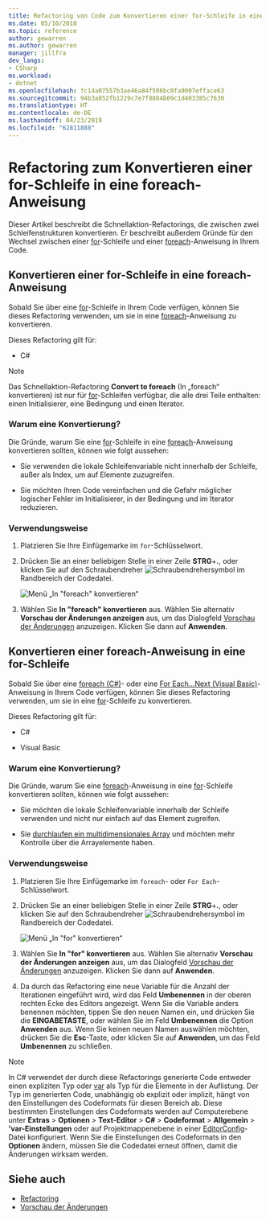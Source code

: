```yaml
---
title: Refactoring von Code zum Konvertieren einer for-Schleife in eine foreach-Anweisung
ms.date: 05/10/2018
ms.topic: reference
author: gewarren
ms.author: gewarren
manager: jillfra
dev_langs:
- CSharp
ms.workload:
- dotnet
ms.openlocfilehash: fc14a07557b3ae46a84f506bc0fa9007efface63
ms.sourcegitcommit: 94b3a052fb1229c7e7f8804b09c1d403385c7630
ms.translationtype: HT
ms.contentlocale: de-DE
ms.lasthandoff: 04/23/2019
ms.locfileid: "62811888"
---
```

# <a name="refactoring-to-convert-between-a-for-loop-and-a-foreach-statement"></a>Refactoring zum Konvertieren einer for-Schleife in eine foreach-Anweisung

Dieser Artikel beschreibt die Schnellaktion-Refactorings, die zwischen zwei Schleifenstrukturen konvertieren. Er beschreibt außerdem Gründe für den Wechsel zwischen einer [for](/dotnet/csharp/language-reference/keywords/for)-Schleife und einer [foreach](/dotnet/csharp/language-reference/keywords/foreach-in)-Anweisung in Ihrem Code.

## <a name="convert-a-for-loop-to-a-foreach-statement"></a>Konvertieren einer for-Schleife in eine foreach-Anweisung

Sobald Sie über eine [for](/dotnet/csharp/language-reference/keywords/for)-Schleife in Ihrem Code verfügen, können Sie dieses Refactoring verwenden, um sie in eine [foreach](/dotnet/csharp/language-reference/keywords/foreach-in)-Anweisung zu konvertieren.

Dieses Refactoring gilt für:

- C#

> [!NOTE]
> Das Schnellaktion-Refactoring **Convert to foreach** (In „foreach“ konvertieren) ist nur für [for](/dotnet/csharp/language-reference/keywords/for)-Schleifen verfügbar, die alle drei Teile enthalten: einen Initialisierer, eine Bedingung und einen Iterator.

### <a name="why-convert"></a>Warum eine Konvertierung?

Die Gründe, warum Sie eine [for](/dotnet/csharp/language-reference/keywords/for)-Schleife in eine [foreach](/dotnet/csharp/language-reference/keywords/foreach-in)-Anweisung konvertieren sollten, können wie folgt aussehen:

- Sie verwenden die lokale Schleifenvariable nicht innerhalb der Schleife, außer als Index, um auf Elemente zuzugreifen.

- Sie möchten Ihren Code vereinfachen und die Gefahr möglicher logischer Fehler im Initialisierer, in der Bedingung und im Iterator reduzieren.

### <a name="how-to-use-it"></a>Verwendungsweise

1. Platzieren Sie Ihre Einfügemarke im `for`-Schlüsselwort.

1. Drücken Sie an einer beliebigen Stelle in einer Zeile **STRG**+**.**, oder klicken Sie auf den Schraubendreher ![Schraubendrehersymbol](../media/screwdriver-icon.png) im Randbereich der Codedatei.

   ![Menü „In "foreach" konvertieren“](media/convert-to-foreach.png)

1. Wählen Sie **In "foreach" konvertieren** aus. Wählen Sie alternativ **Vorschau der Änderungen anzeigen** aus, um das Dialogfeld [Vorschau der Änderungen](../../ide/preview-changes.md) anzuzeigen. Klicken Sie dann auf **Anwenden**.

## <a name="convert-a-foreach-statement-to-a-for-loop"></a>Konvertieren einer foreach-Anweisung in eine for-Schleife

Sobald Sie über eine [foreach (C#)](/dotnet/csharp/language-reference/keywords/foreach-in)- oder eine [For Each...Next (Visual Basic)](/dotnet/visual-basic/language-reference/statements/for-each-next-statement)-Anweisung in Ihrem Code verfügen, können Sie dieses Refactoring verwenden, um sie in eine [for](/dotnet/csharp/language-reference/keywords/for)-Schleife zu konvertieren.

Dieses Refactoring gilt für:

- C#

- Visual Basic

### <a name="why-convert"></a>Warum eine Konvertierung?

Die Gründe, warum Sie eine [foreach](/dotnet/csharp/language-reference/keywords/foreach-in)-Anweisung in eine [for](/dotnet/csharp/language-reference/keywords/for)-Schleife konvertieren sollten, können wie folgt aussehen:

- Sie möchten die lokale Schleifenvariable innerhalb der Schleife verwenden und nicht nur einfach auf das Element zugreifen.

- Sie [durchlaufen ein multidimensionales Array](/dotnet/csharp/programming-guide/arrays/using-foreach-with-arrays) und möchten mehr Kontrolle über die Arrayelemente haben.

### <a name="how-to-use-it"></a>Verwendungsweise

1. Platzieren Sie Ihre Einfügemarke im `foreach`- oder `For Each`-Schlüsselwort.

1. Drücken Sie an einer beliebigen Stelle in einer Zeile **STRG**+**.**, oder klicken Sie auf den Schraubendreher ![Schraubendrehersymbol](../media/screwdriver-icon.png) im Randbereich der Codedatei.

   ![Menü „In "for" konvertieren“](media/convert-to-for.png)

1. Wählen Sie **In "for" konvertieren** aus. Wählen Sie alternativ **Vorschau der Änderungen anzeigen** aus, um das Dialogfeld [Vorschau der Änderungen](../../ide/preview-changes.md) anzuzeigen. Klicken Sie dann auf **Anwenden**.

1. Da durch das Refactoring eine neue Variable für die Anzahl der Iterationen eingeführt wird, wird das Feld **Umbenennen** in der oberen rechten Ecke des Editors angezeigt. Wenn Sie die Variable anders benennen möchten, tippen Sie den neuen Namen ein, und drücken Sie die **EINGABETASTE**, oder wählen Sie im Feld **Umbenennen** die Option **Anwenden** aus. Wenn Sie keinen neuen Namen auswählen möchten, drücken Sie die **Esc**-Taste, oder klicken Sie auf **Anwenden**, um das Feld **Umbenennen** zu schließen.

> [!NOTE]
> In C# verwendet der durch diese Refactorings generierte Code entweder einen expliziten Typ oder [var](/dotnet/csharp/language-reference/keywords/var) als Typ für die Elemente in der Auflistung. Der Typ im generierten Code, unabhängig ob explizit oder implizit, hängt von den Einstellungen des Codeformats für diesen Bereich ab. Diese bestimmten Einstellungen des Codeformats werden auf Computerebene unter **Extras** > **Optionen** > **Text-Editor** > **C#** > **Codeformat** > **Allgemein** > **\'var-Einstellungen** oder auf Projektmappenebene in einer [EditorConfig](../../ide/editorconfig-code-style-settings-reference.md#implicit-and-explicit-types)-Datei konfiguriert. Wenn Sie die Einstellungen des Codeformats in den **Optionen** ändern, müssen Sie die Codedatei erneut öffnen, damit die Änderungen wirksam werden.

## <a name="see-also"></a>Siehe auch

- [Refactoring](../refactoring-in-visual-studio.md)
- [Vorschau der Änderungen](../../ide/preview-changes.md)